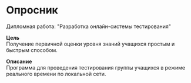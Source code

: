 # Опросник
Дипломная работа: "Разработка онлайн-системы тестирования"

<b>Цель</b><br/>
Получение первичной оценки уровня знаний учащихся простым и быстрым способом.

<b>Описание</b><br/>
Программа для проведения тестирования группы учащихся в режиме реального времени по локальной сети.
